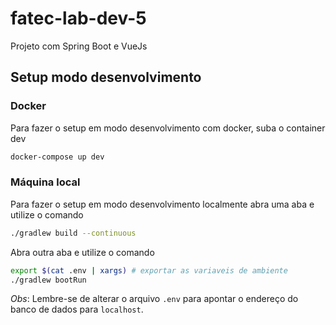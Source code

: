 # fatec-lab-dev-5
Projeto com Spring Boot e VueJs

## Setup modo desenvolvimento

### Docker

Para fazer o setup em modo desenvolvimento com docker, suba o container dev

```bash
docker-compose up dev
```

### Máquina local

Para fazer o setup em modo desenvolvimento localmente abra uma aba e utilize o comando

```bash
./gradlew build --continuous
```

Abra outra aba e utilize o comando

```bash
export $(cat .env | xargs) # exportar as variaveis de ambiente
./gradlew bootRun
```

*Obs*: Lembre-se de alterar o arquivo `.env` para apontar o endereço do banco de dados para `localhost`.
